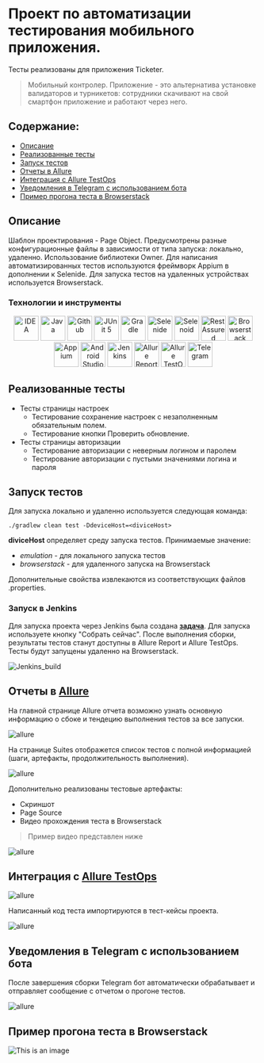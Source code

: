 # Проект по автоматизации тестирования мобильного приложения.
Тесты реализованы для приложения Ticketer. 

> Мобильный контролер. Приложение - это альтернатива установке валидаторов и турникетов: сотрудники скачивают на свой смартфон приложение и работают через него.

## Содержание:

* <a href="#tools">Описание</a>
* <a href="#cases">Реализованные тесты</a>
* <a href="#console">Запуск тестов</a>
* <a href="#allure">Отчеты в Allure</a>
* <a href="#testops">Интеграция с Allure TestOps</a>
* <a href="#telegram">Уведомления в Telegram с использованием бота</a>
*  <a href="#browserstack">Пример прогона теста в Browserstack</a>

<a id="tools"></a>
## Описание

Шаблон проектирования - Page Object.
Предусмотрены разные конфигурационные файлы в зависимости от типа запуска: локально, удаленно.
Использование библиотеки Owner.
Для написания автоматизированных тестов используются фреймворк Appium в дополнении к Selenide.
Для запуска тестов на удаленных устройствах используется Browserstack.

### Технологии и инструменты

<p align="center">
<a href="https://www.jetbrains.com/idea/"><img src="images/logo/intellij-original.svg" width="50" height="50"  alt="IDEA"/></a>
<a href="https://www.java.com/"><img src="images/logo/java-original.svg" width="50" height="50"  alt="Java"/></a>
<a href="https://github.com/"><img src="images/logo/github-original.svg" width="50" height="50"  alt="Github"/></a>
<a href="https://junit.org/junit5/"><img src="images/logo/junit-original.svg" width="50" height="50"  alt="JUnit 5"/></a>
<a href="https://gradle.org/"><img src="images/logo/gradle-original.svg" width="50" height="50"  alt="Gradle"/></a>
<a href="https://selenide.org/"><img src="images/logo/Selenide.png" width="50" height="50" alt="Selenide"/></a>
<a href="https://aerokube.com/selenoid/"><img src="images/logo/Selenoid.png" width="50" height="50" alt="Selenoid"/></a>
<a href="https://rest-assured.io/"><img src="images/logo/RestAssured.png" width="50" height="50" alt="RestAssured"/></a>
<a href="https://www.browserstack.com/"><img src="images/logo/browserstack-original.svg" width="50" height="50" alt="Browserstack"/></a>
<a href="https://appium.io/"><img src="images/logo/Appium.png" width="50" height="50" alt="Appium"/></a>
<a href="https://developer.android.com/studio"><img src="images/logo/AndroidStudio.png" width="50" height="50" alt="Android Studio"/></a>
<a href="https://www.jenkins.io/"><img src="images/logo/jenkins-original.svg" width="50" height="50"  alt="Jenkins"/></a>
<a href="https://github.com/allure-framework/"><img src="images/logo/AllureReports.png" width="50" height="50" alt="Allure Report"/></a>
<a href="https://qameta.io/"><img src="images/logo/AllureTestOps.svg" width="50" height="50" alt="Allure TestOps"/></a> 
<a href="https://telegram.org/"><img src="images/logo/Telegram.png" width="50" height="50" alt="Telegram"/></a>
</p>


<a id="cases"></a>

## Реализованные тесты

* Тесты страницы настроек
  * Тестирование сохранение настроек с незаполненным обязательным полем.
  * Тестирование кнопки Проверить обновление.
* Тесты страницы авторизации
  * Тестирование авторизации с неверным логином и паролем
  * Тестирование авторизации с пустыми значениями логина и пароля


<a id="console"></a>

## Запуск тестов

Для запуска локально и удаленно используется следующая команда:

```
./gradlew clean test -DdeviceHost=<diviceHost>
```
**diviceHost** определяет среду запуска тестов. Принимаемые значение: 
* *emulation* - для локального запуска тестов
* *browserstack* - для удаленного запуска на Browserstack

Дополнительные свойства извлекаются из соответствующих файлов .properties.

### Запуск в Jenkins

Для запуска проекта через Jenkins была создана <a target="_blank" href="https://jenkins.autotests.cloud/job/C29-bochkareva_a-ticketer-mobile-tests/">**задача**</a>. Для запуска используете кнопку "Собрать сейчас".
После выполнения сборки, результаты тестов станут доступны в Allure Report и Allure TestOps.
Тесты будут запущены удаленно на Browserstack.

![Jenkins_build](/images/screens/jenkins.jpg)

<a id="allure"></a>

## Отчеты в <a target="_blank" href="https://jenkins.autotests.cloud/job/C29-bochkareva_a-ticketer-mobile-tests/allure/">**Allure**</a>

На главной странице Allure отчета возможно узнать основную информацию о сбоке и тендецию выполнения тестов за все запуски.

![allure](/images/screens/allure.jpg)

На странице Suites отображется список тестов с полной информацией (шаги, артефакты, продолжительность выполнения).

![allure](/images/screens/allure-suites.jpg)

Дополнительно реализованы тестовые артефакты:
* Скриншот
* Page Source
* Видео прохождения теста в Browserstack  
> Пример видео представлен ниже

![allure](/images/screens/allure_attach.jpg)

<a id="testops"></a>

## Интеграция с <a target="_blank" href="https://allure.autotests.cloud/project/4499/dashboards">**Allure TestOps**</a>

![allure](/images/screens/allure_testops.jpg)

Написанный код теста импортируются в тест-кейсы проекта.

![allure](/images/screens/allure_testops_testcase.jpg)

<a id="telegram"></a>

## Уведомления в Telegram с использованием бота

После завершения сборки Telegram бот автоматически обрабатывает и отправляет сообщение с отчетом о прогоне тестов.

![allure](/images/screens/telegram_bot.jpg)

<a id="browserstack"></a>
## Пример прогона теста в Browserstack

![This is an image](/images/screens/video.gif)

